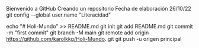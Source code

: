 Bienvenido a GitHub
Creando un repositorio
Fecha de elaboración 26/10/22
git config --global user.name "Literacidad"

echo "# Holi-Mundo" >> README.md 
git init 
git add README.md 
git commit -m "first commit" 
git branch -M main 
git remote add origin https://github.com/karolkkg/Holi-Mundo. git
 git push -u origen principal

